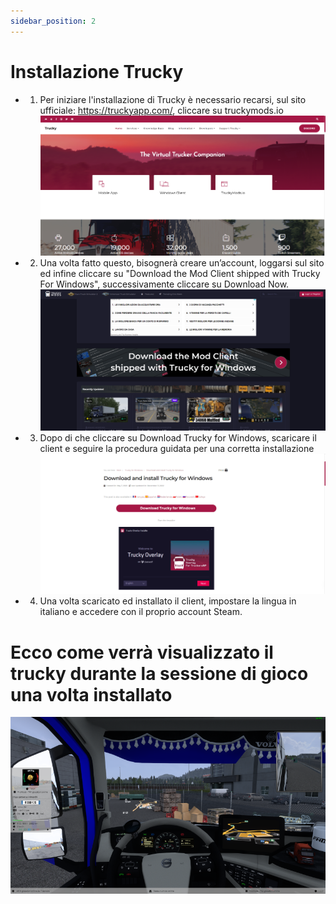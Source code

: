 ```yaml
---
sidebar_position: 2
---
```


# Installazione Trucky

- 1) Per iniziare l'installazione di Trucky è necessario recarsi, sul sito ufficiale: https://truckyapp.com/, cliccare su truckymods.io
![IMG1](./img/truckywelcome.jpg)

- 2) Una volta fatto questo, bisognerà creare un’account, loggarsi sul sito ed infine cliccare su "Download the Mod Client shipped with Trucky For Windows", successivamente cliccare su Download Now.
![IMG2](./img/download.jpg)

- 3) Dopo di che cliccare su Download  Trucky for Windows, scaricare il client e seguire la procedura guidata per una corretta installazione
![IMG3](./img/download+install.jpg)

- 4) Una volta scaricato ed installato il client, impostare la lingua in italiano e accedere con il proprio account Steam.

# Ecco come verrà visualizzato il trucky durante la sessione di gioco una volta installato
![IMG4](./img/example.jpg)


